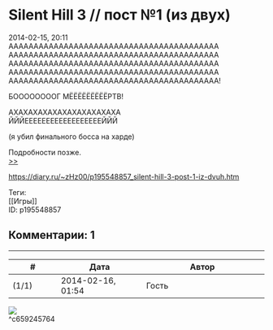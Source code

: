 Silent Hill 3 // пост №1 (из двух)
==================================

  
2014-02-15, 20:11  
 АААААААААААААААААААААААААААААААААААААААААА   
 АААААААААААААААААААААААААААААААААААААААААА   
 АААААААААААААААААААААААААААААААААААААААААА   
 АААААААААААААААААААААААААААААААААААААААААА   
 АААААААААААААААААААААААААААААААААААААААААА!   
   
 БООООООООГ МЁЁЁЁЁЁЁЁЁРТВ!   
   
 АХАХАХАХАХАХАХАХАХАХАХА   
 ЙЙЙЕЕЕЕЕЕЕЕЕЕЕЕЕЕЕЕЕЕЙЙЙ   
   
 (я убил финального босса на харде)   
   
 Подробности позже.   
  [>>](Silent%20Hill%203%20%20пост%20№2%20(из%20двух))    
  
<https://diary.ru/~zHz00/p195548857_silent-hill-3-post-1-iz-dvuh.htm>  
  
Теги:  
[[Игры]]  
ID: p195548857  


Комментарии: 1
--------------

  


---



|         #         |              Дата              |                     Автор                     |           ID           |
| --- | --- | --- | --- |
| (1/1) | 2014-02-16, 01:54 | Гость | c659245764 |

  
  ![](http://s003.radikal.ru/i204/1402/13/e8b3cf35d56d.jpg)    
 ^c659245764
